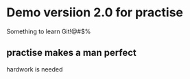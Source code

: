# Demo versiion 2.0 for practise

Something to learn Git!@#$%


## practise makes a man perfect


hardwork is needed